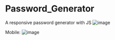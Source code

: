# Password_Generator
A responsive password generator with JS
![image](https://github.com/JoaoHenriqueDeSouza/Password_Generator/assets/130799653/068bfec2-c994-4022-a7d6-ebc0b01f7565)














Mobile:
                    ![image](https://github.com/JoaoHenriqueDeSouza/Password_Generator/assets/130799653/3fb78251-945b-4729-a554-7afd1913c81b)

